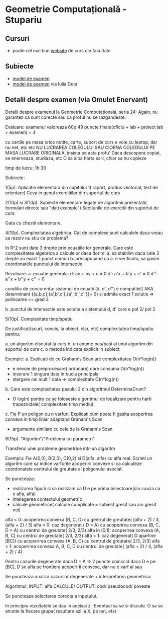 # Geometrie Computațională - Stupariu

## Cursuri

- poate cel mai bun [website](http://gta.math.unibuc.ro/stup/geom_comp.html) de curs din facultate

## Subiecte

- [model de examen](https://www.dropbox.com/s/6bhl9zj8r887l64/231-geom-comp-exam.txt?dl=0)
- [model de examen](https://www.dropbox.com/sh/2pr9ofq998vgyq0/AADaMvUwXA_VLOYZBVG8V-1Ua?dl=0) via Iulia Duta

## Detalii despre examen (via Omulet Enervant)

Detalii despre examenul la Geometrie Computationala, seria 24:
Again, nu garantez ca sunt corecte sau ca proful nu se razgandeste.

Evaluare:
examenul valoreaza 60p
49 puncte finale(oficiu + lab + proiect lab + examen) = 4

cu cartile pe masa
orice notite, carte, suport de curs
e voie cu leptop, dar nu net, etc etc
NU LUCRAREA COLEGULUI SAU CIORNA COLEGULUI PE MASA
LUCRARE ORIGINALA, insista pe asta profu'
Daca descopera copiat, se enerveaza, studiaza, etc
O sa aiba harta salii, chiar sa nu copieze

timp de lucru: 1h 30

Subiecte:

1(5p). Aplicatie elementara din capitolul 1( raport, produs vectorial, test de orientare)
Ceva in genul exercitiilor din suportul de curs

2(10p) si 3(10p). Subiecte elementare legate de algoritmii prezentati( formulari directe sau "dati exemple")
Sectiunile de exercitii din suportul de curs

Gata cu chestii elementare.

4(10p). Complexitatea algebrica. Cat de complexe sunt calculele daca vreau sa rezolv nu stiu ce problema?

In R^2 sunt date 3 drepte prin ecuatiile lor generale. Care este complexitatea algebrica a calculelor daca dorim:
a. sa stabilim daca cele 3 drepte au exact 1 punct comun
b. presupunand ca a. e verificata, sa gasim coordonatele punctului de intersectie

Rezolvare:
a. ecuatie generala:
d: ax + by + c = 0
d': a'x + b'y + c' = 0
d'': a''x + b''y + c'' = 0

conditia de concurenta: sistemul de ecuatii (d, d', d'') e compatibil( AKA determinant {{a,b,c},{a',b',c'},{a'',b'',c''}}= 0) si admite exact 1 solutie
=> polinoame <= grad 3

b. punctul de intersectie este solutie a sistemului d, d' care e pol 2/ pol 2

5(10p). Complexitate timp/spatiu

De justificat(scurt, concis, la obiect, clar, etc) complexitatea timp/spatiu pentru:

a. un algoritm discutat la curs
b. un anume pas/pasi ai unui algoritm din suportul de curs
c. o metoda indicata explicit in subiect

Exemple:
a. Explicati de ce Graham's Scan are complexitatea O(n*log(n))
- e nevoie de preprocesare( ordonare) care consuma O(n*log(n))
- inserare 1 singura data in bucla principala
- stergere cel mult 1 data
=> complexitate O(n*log(n))

b. Care este complexitatea pasului 2 din algoritmul DeterminaDrum?
- O log(n) pentru ca se foloseste algoritmul de localizare pentru harti trapezoidale( complexitate timp mediu)

c. Fie P un poligon cu n varfuri. Explicati cum poate fi gasita acoperirea convexa in timp liniar adaptand Graham's Scan.
- argumente similare cu cele de la Graham's Scan

6(15p). "Algoritm"/"Problema cu parametri"

Transferul unei probleme geometrice intr-un algoritm

Exemplu:
Fie A(0,0), B(2,0), C(0,2) si D(alfa, alfa) cu alfa real.
Scrieti un algoritm care sa indice varfurile acoperirii convexe si ca calculeze coordonatele centrului de greutate al poligonului asociat.

Se puncteaza:
- realizarea figurii si sa realizam ca D e pe prima bisectoare(din cauza ca e alfa, alfa)
- intelegerea contextului geometric
- calcule geometrice( calcule complicate = subiect gresit sau am gresit noi)

alfa < 0: acoperirea convexa (B, C, D) cu gentrul de greutate( (alfa + 2) / 3, (alfa + 2) / 3)
alfa = 0: caz degenerat ( D = A) cu acoperirea convexa (B, C, D = A) cu centrul de greutate( 2/3, 2/3)
alfa in (0,1): acoperirea convexa (A, B, C) cu centrul de greutate( 2/3, 2/3)
alfa = 1: caz degenerat( D apartine [BC]) cu acoperirea convexa (A, B, C) cu centrul de greutate( 2/3, 2/3)
alfa > 1: acoperirea convexa A, B, C, D cu centrul de greutate( (afla + 2) / 4, (afla + 2) / 4)

Pentru cazurile degenerate daca D = A => 2 puncte coinccid
daca D e pe [BC], D se afla pe frontiera acoperirii convexe, dar nu e varf al sau

Se puncteaza analiza cazurilor degenerate + interpretarea geometrica

Algoritmul:
INPUT: alfa
CALCULE/ OUTPUT: cod/ pseudocod/ poveste

Se puncteaza selectarea corecta a inputului.

In principiu rezultatele se dau in aceisai zi. Eventual sa se si discute. O sa se anunte la fiecare grupa( rezultate azi la X, pe net, etx)

